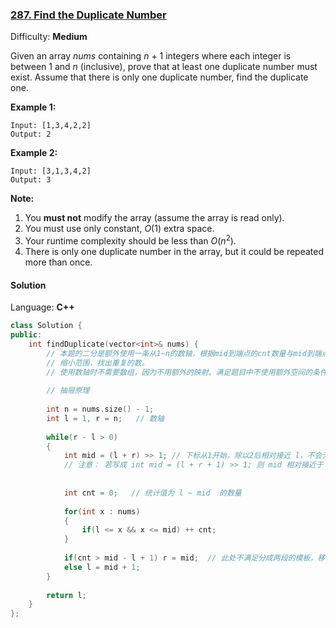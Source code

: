 ### [287\. Find the Duplicate Number](https://leetcode.com/problems/find-the-duplicate-number/)

Difficulty: **Medium**


Given an array _nums_ containing _n_ + 1 integers where each integer is between 1 and _n_ (inclusive), prove that at least one duplicate number must exist. Assume that there is only one duplicate number, find the duplicate one.

**Example 1:**

```
Input: [1,3,4,2,2]
Output: 2
```

**Example 2:**

```
Input: [3,1,3,4,2]
Output: 3
```

**Note:**

1.  You **must not** modify the array (assume the array is read only).
2.  You must use only constant, _O_(1) extra space.
3.  Your runtime complexity should be less than _O_(_n_<sup>2</sup>).
4.  There is only one duplicate number in the array, but it could be repeated more than once.


#### Solution

Language: **C++**

```c++
class Solution {
public:
    int findDuplicate(vector<int>& nums) {
        // 本题的二分是额外使用一条从1~n的数轴，根据mid到端点的cnt数量与mid到端点的距离关系，
        // 缩小范围，找出重复的数。
        // 使用数轴时不需要数组，因为不用额外的映射。满足题目中不使用额外空间的条件。
        
        // 抽屉原理
        
        int n = nums.size() - 1;
        int l = 1, r = n;   // 数轴
        
        while(r - l > 0)
        {
            int mid = (l + r) >> 1; // 下标从1开始，除以2后相对接近 l，不会无限循环
            // 注意： 若写成 int mid = (l + r + 1) >> 1; 则 mid 相对接近于 r，后文的 r = mid 会导致无限循环
            
            
            int cnt = 0;   // 统计值为 l ~ mid  的数量
            
            for(int x : nums)
            {
                if(l <= x && x <= mid) ++ cnt;
            }
            
            if(cnt > mid - l + 1) r = mid;  // 此处不满足分成两段的模板，移动方向应根据实际意义
            else l = mid + 1;
        }
        
        return l;
    }
};
```